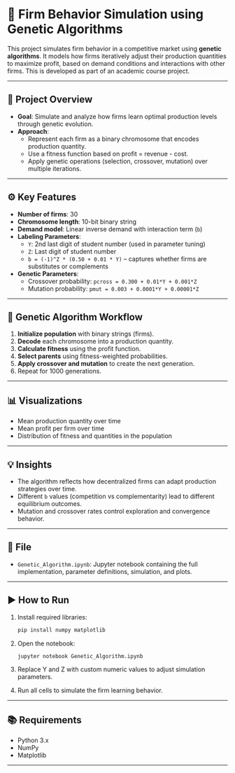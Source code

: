 
# 🧬 Firm Behavior Simulation using Genetic Algorithms

This project simulates firm behavior in a competitive market using **genetic algorithms**. It models how firms iteratively adjust their production quantities to maximize profit, based on demand conditions and interactions with other firms. This is developed as part of an academic course project.

---

## 📌 Project Overview

- **Goal**: Simulate and analyze how firms learn optimal production levels through genetic evolution.
- **Approach**:
  - Represent each firm as a binary chromosome that encodes production quantity.
  - Use a fitness function based on profit = revenue - cost.
  - Apply genetic operations (selection, crossover, mutation) over multiple iterations.

---

## ⚙️ Key Features

- **Number of firms**: 30
- **Chromosome length**: 10-bit binary string
- **Demand model**: Linear inverse demand with interaction term (`b`)
- **Labeling Parameters**:
  - `Y`: 2nd last digit of student number (used in parameter tuning)
  - `Z`: Last digit of student number
  - `b = (-1)^Z * (0.50 + 0.01 * Y)` – captures whether firms are substitutes or complements
- **Genetic Parameters**:
  - Crossover probability: `pcross = 0.300 + 0.01*Y + 0.001*Z`
  - Mutation probability: `pmut = 0.003 + 0.0001*Y + 0.00001*Z`

---

## 🔁 Genetic Algorithm Workflow

1. **Initialize population** with binary strings (firms).
2. **Decode** each chromosome into a production quantity.
3. **Calculate fitness** using the profit function.
4. **Select parents** using fitness-weighted probabilities.
5. **Apply crossover and mutation** to create the next generation.
6. Repeat for 1000 generations.

---

## 📊 Visualizations

- Mean production quantity over time
- Mean profit per firm over time
- Distribution of fitness and quantities in the population

---

## 💡 Insights

- The algorithm reflects how decentralized firms can adapt production strategies over time.
- Different `b` values (competition vs complementarity) lead to different equilibrium outcomes.
- Mutation and crossover rates control exploration and convergence behavior.

---

## 📁 File

- `Genetic_Algorithm.ipynb`: Jupyter notebook containing the full implementation, parameter definitions, simulation, and plots.

---

## ▶️ How to Run

1. Install required libraries:
   ```bash
   pip install numpy matplotlib
   ```

2. Open the notebook:
   ```bash
   jupyter notebook Genetic_Algorithm.ipynb
   ```

3. Replace Y and Z with custom numeric values to adjust simulation parameters.
4. Run all cells to simulate the firm learning behavior.

---

## 📚 Requirements

- Python 3.x
- NumPy
- Matplotlib

---
